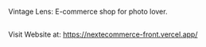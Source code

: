 Vintage Lens: E-commerce shop for photo lover. 
##
Visit Website at: https://nextecommerce-front.vercel.app/
